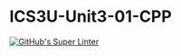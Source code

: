 # ICS3U-Unit3-01-CPP

[![GitHub's Super Linter](https://github.com/Michael-Zagon/ICS3U-Unit3-01-CPP/workflows/GitHub's%20Super%20Linter/badge.svg)](https://github.com/Michael-Zagon/ICS3U-Unit3-01-CPP/actions)
